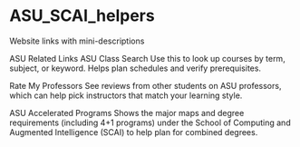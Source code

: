 # ASU_SCAI_helpers
Website links with mini-descriptions

ASU Related Links
ASU Class Search
Use this to look up courses by term, subject, or keyword. Helps plan schedules and verify prerequisites.

Rate My Professors
See reviews from other students on ASU professors, which can help pick instructors that match your learning style.

ASU Accelerated Programs
Shows the major maps and degree requirements (including 4+1 programs) under the School of Computing and Augmented Intelligence (SCAI) to help plan for combined degrees.
